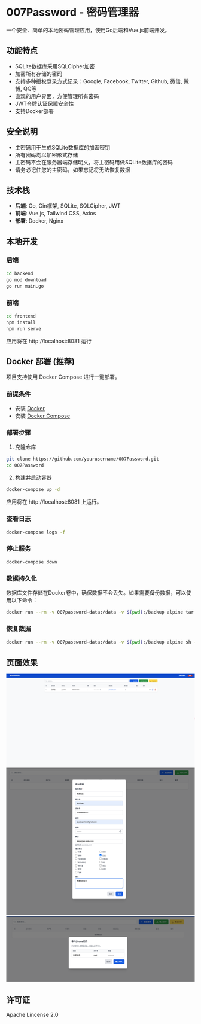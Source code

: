 # 007Password - 密码管理器

一个安全、简单的本地密码管理应用，使用Go后端和Vue.js前端开发。

## 功能特点

- SQLite数据库采用SQLCipher加密
- 加密所有存储的密码
- 支持多种授权登录方式记录：Google, Facebook, Twitter, Github, 微信, 微博, QQ等
- 直观的用户界面，方便管理所有密码
- JWT令牌认证保障安全性
- 支持Docker部署

## 安全说明

- 主密码用于生成SQLite数据库的加密密钥
- 所有密码均以加密形式存储
- 主密码不会在服务器端存储明文，将主密码用做SQLite数据库的密码
- 请务必记住您的主密码，如果忘记将无法恢复数据

## 技术栈

- **后端**: Go, Gin框架, SQLite, SQLCipher, JWT
- **前端**: Vue.js, Tailwind CSS, Axios
- **部署**: Docker, Nginx

## 本地开发

### 后端

```bash
cd backend
go mod download
go run main.go
```

### 前端

```bash
cd frontend
npm install
npm run serve
```

应用将在 http://localhost:8081 运行

## Docker 部署 (推荐)

项目支持使用 Docker Compose 进行一键部署。

### 前提条件

- 安装 [Docker](https://docs.docker.com/get-docker/)
- 安装 [Docker Compose](https://docs.docker.com/compose/install/)

### 部署步骤

1. 克隆仓库

```bash
git clone https://github.com/yourusername/007Password.git
cd 007Password
```

2. 构建并启动容器

```bash
docker-compose up -d
```

应用将在 http://localhost:8081 上运行。

### 查看日志

```bash
docker-compose logs -f
```

### 停止服务

```bash
docker-compose down
```

### 数据持久化

数据库文件存储在Docker卷中，确保数据不会丢失。如果需要备份数据，可以使用以下命令：

```bash
docker run --rm -v 007password-data:/data -v $(pwd):/backup alpine tar -czvf /backup/007password-backup.tar.gz /data
```

### 恢复数据

```bash
docker run --rm -v 007password-data:/data -v $(pwd):/backup alpine sh -c "rm -rf /data/* && tar -xzvf /backup/007password-backup.tar.gz -C /"
```

## 页面效果
![Image](https://github.com/007Secret/007Password/blob/main/image/list.png)
![Image](https://github.com/007Secret/007Password/blob/main/image/add.png)
![Image](https://github.com/007Secret/007Password/blob/main/image/import.png)

## 许可证

Apache Lincense 2.0 
